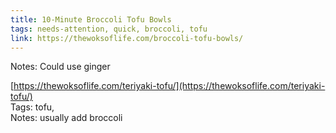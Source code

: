 ```yaml
---
title: 10-Minute Broccoli Tofu Bowls
tags: needs-attention, quick, broccoli, tofu
link: https://thewoksoflife.com/broccoli-tofu-bowls/
---
```

Notes: Could use ginger  

[https://thewoksoflife.com/teriyaki-tofu/](https://thewoksoflife.com/teriyaki-tofu/)  
Tags: tofu,   
Notes: usually add broccoli

